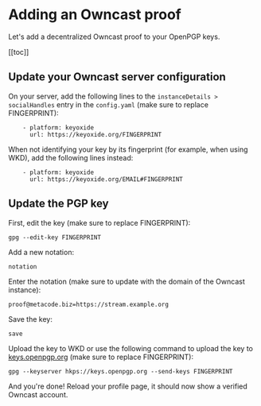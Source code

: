 # Adding an Owncast proof

Let's add a decentralized Owncast proof to your OpenPGP keys.

[[toc]]

## Update your Owncast server configuration

On your server, add the following lines to the `instanceDetails > socialHandles` entry in the `config.yaml` (make sure to replace FINGERPRINT):

```
    - platform: keyoxide
      url: https://keyoxide.org/FINGERPRINT
```

When not identifying your key by its fingerprint (for example, when using WKD), add the following lines instead:

```
    - platform: keyoxide
      url: https://keyoxide.org/EMAIL#FINGERPRINT
```

## Update the PGP key

First, edit the key (make sure to replace FINGERPRINT):

`gpg --edit-key FINGERPRINT`

Add a new notation:

`notation`

Enter the notation (make sure to update with the domain of the Owncast instance):

`proof@metacode.biz=https://stream.example.org`

Save the key:

`save`

Upload the key to WKD or use the following command to upload the key to [keys.openpgp.org](https://keys.openpgp.org) (make sure to replace FINGERPRINT):

`gpg --keyserver hkps://keys.openpgp.org --send-keys FINGERPRINT`

And you're done! Reload your profile page, it should now show a verified Owncast account.
